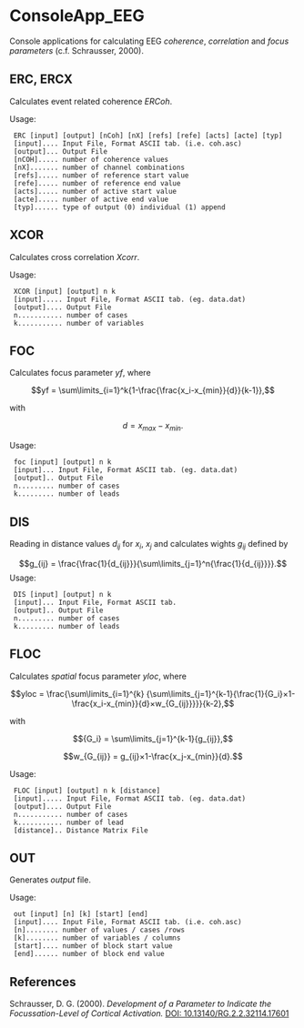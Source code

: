 # ConsoleApp_EEG
Console applications for calculating EEG *coherence*, *correlation* and *focus parameters* (c.f. Schrausser, 2000).


## ERC, ERCX

Calculates event related coherence $ERCoh$.

Usage:

     ERC [input] [output] [nCoh] [nX] [refs] [refe] [acts] [acte] [typ]
     [input].... Input File, Format ASCII tab. (i.e. coh.asc)
     [output]... Output File
     [nCOH]..... number of coherence values 
     [nX]....... number of channel combinations
     [refs]..... number of reference start value 
     [refe]..... number of reference end value
     [acts]..... number of active start value
     [acte]..... number of active end value
     [typ]...... type of output (0) individual (1) append


## XCOR

Calculates cross correlation $Xcorr$.

Usage:

     XCOR [input] [output] n k
     [input]..... Input File, Format ASCII tab. (eg. data.dat)
     [output].... Output File
     n........... number of cases
     k........... number of variables
	

## FOC

Calculates focus parameter $yf$, where

$$yf = \sum\limits_{i=1}^k{1-\frac{\frac{x_i-x_{min}}{d}}{k-1}},$$

with

$$d=x_{max}-x_{min}.$$

Usage: 

     foc [input] [output] n k
     [input]... Input File, Format ASCII tab. (eg. data.dat)
     [output].. Output File
     n......... number of cases
     k......... number of leads


## DIS

Reading in distance values $d_{ij}$ for $x_i$, $x_j$ and calculates wights $g_{ij}$ defined by

$$g_{ij} = \frac{\frac{1}{d_{ij}}}{\sum\limits_{j=1}^n{\frac{1}{d_{ij}}}}.$$
Usage:

     DIS [input] [output] n k
     [input]... Input File, Format ASCII tab. 
     [output].. Output File
     n......... number of cases
     k......... number of leads

## FLOC

Calculates *spatial* focus parameter $yloc$, where

$$yloc = \frac{\sum\limits_{i=1}^{k} {\sum\limits_{j=1}^{k-1}{\frac{1}{G_i}×1-\frac{x_i-x_{min}}{d}×w_{G_{ij}}}}}{k-2},$$

with

$${G_i} = \sum\limits_{j=1}^{k-1}{g_{ij}},$$

$$w_{G_{ij}} = g_{ij}×1-\frac{x_j-x_{min}}{d}.$$

Usage: 

     FLOC [input] [output] n k [distance]
     [input]..... Input File, Format ASCII tab. (eg. data.dat)
     [output].... Output File
     n........... number of cases
     k........... number of lead
     [distance].. Distance Matrix File

## OUT

Generates *output* file.

Usage: 

     out [input] [n] [k] [start] [end] 
     [input].... Input File, Format ASCII tab. (i.e. coh.asc)
     [n]........ number of values / cases /rows
     [k]........ number of variables / columns 
     [start].... number of block start value 
     [end]...... number of block end value


## References

Schrausser, D. G. (2000). *Development of a Parameter to Indicate the Focussation-Level of Cortical Activation.* [DOI: 10.13140/RG.2.2.32114.17601](https://rgdoi.net/10.13140/RG.2.2.32114.17601)
